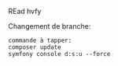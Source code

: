 REad hvfy

Changement de branche:

    commande à tapper: 
    composer update 
    symfony console d:s:u --force